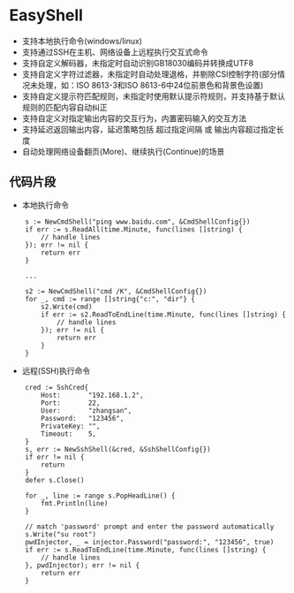 # EasyShell
* 支持本地执行命令(windows/linux)
* 支持通过SSH在主机、网络设备上远程执行交互式命令
* 支持自定义解码器，未指定时自动识别GB18030编码并转换成UTF8
* 支持自定义字符过滤器，未指定时自动处理退格，并剔除CSI控制字符(部分情况未处理，如：ISO 8613-3和ISO 8613-6中24位前景色和背景色设置)
* 支持自定义提示符匹配规则，未指定时使用默认提示符规则，并支持基于默认规则的匹配内容自动纠正
* 支持自定义对指定输出内容的交互行为，内置密码输入的交互方法
* 支持延迟返回输出内容，延迟策略包括 超过指定间隔 或 输出内容超过指定长度
* 自动处理网络设备翻页(More)、继续执行(Continue)的场景

## 代码片段
- 本地执行命令
```
    s := NewCmdShell("ping www.baidu.com", &CmdShellConfig{})
    if err := s.ReadAll(time.Minute, func(lines []string) {
        // handle lines
    }); err != nil {
        return err
    }
    
    ...
    
    s2 := NewCmdShell("cmd /K", &CmdShellConfig{})
    for _, cmd := range []string{"c:", "dir"} {
        s2.Write(cmd)
        if err := s2.ReadToEndLine(time.Minute, func(lines []string) {
            // handle lines
        }); err != nil {
            return err
        }
    }
```

- 远程(SSH)执行命令
```
    cred := SshCred{
        Host:       "192.168.1.2",
        Port:       22,
        User:       "zhangsan",
        Password:   "123456",
        PrivateKey: "",
        Timeout:    5,
    }
    s, err := NewSshShell(&cred, &SshShellConfig{})
    if err != nil {
        return
    }
    defer s.Close()
    
    for _, line := range s.PopHeadLine() {
        fmt.Println(line)
    }
	
    // match 'password' prompt and enter the password automatically
    s.Write("su root")
    pwdInjector, _ = injector.Password("password:", "123456", true)
    if err := s.ReadToEndLine(time.Minute, func(lines []string) {
        // handle lines
    }, pwdInjector); err != nil {
        return err
    }
```